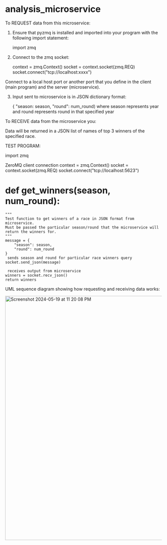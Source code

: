 # analysis_microservice

To REQUEST data from this microservice:

1. Ensure that pyzmq is installed and imported into your program with the following import statement:

      import zmq

2. Connect to the zmq socket:
   
    context = zmq.Context()
    socket = context.socket(zmq.REQ)
    socket.connect("tcp://localhost:xxxx")

  Connect to a local host port or another port that you define in the client (main program) and the server (microservice).

3. Input sent to microservice is in JSON dictionary format:

    { "season: season, "round": num_round) where season represents year and round represents round in that specified year
   

To RECEIVE data from the microservice you:

Data will be returned in a JSON list of names of top 3 winners of the specified race.


TEST PROGRAM:

import zmq

 ZeroMQ client connection
 context = zmq.Context()
 socket = context.socket(zmq.REQ)
 socket.connect("tcp://localhost:5623")


 # def get_winners(season, num_round):
    """
    Test function to get winners of a race in JSON format from microservice.
    Must be passed the particular season/round that the microservice will return the winners for.
    """
    message = {
        "season": season,
        "round": num_round
    }
     sends season and round for particular race winners query
    socket.send_json(message)

     receives output from microservice
    winners = socket.recv_json()
    return winners






UML sequence diagram showing how requesting and receiving data works:


<img width="785" alt="Screenshot 2024-05-19 at 11 20 08 PM" src="https://github.com/arsumner/analysis_microservice/assets/122269006/3a3ab16f-b7af-426b-8eff-25a508069546">
